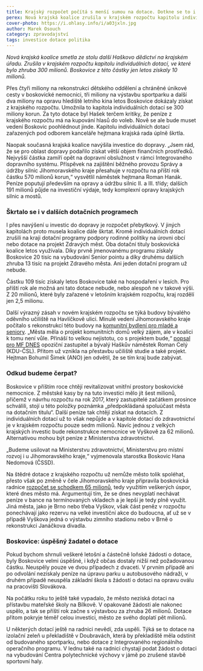 ```yaml
---
title: Krajský rozpočet počítá s menší sumou na dotace. Dotkne se to i Boskovic
perex: Nová krajská koalice zrušila v krajském rozpočtu kapitolu individuálních dotací, ve které bylo zhruba 300 milionů. Boskovice z této částky jen letos získaly 10 milionů.
cover-photo: https://i.ohlasy.info/i/a03jxln.jpg
author: Marek Osouch
category: zpravodajství
tags: investice dotace politika
---
```


*Nová krajská koalice smetla ze stolu další Haškovo dědictví na krajském úřadu. Zrušila v krajském rozpočtu kapitolu individuálních dotací, ve které bylo zhruba 300 milionů. Boskovice z této částky jen letos získaly 10 milionů.*

Přes čtyři miliony na rekonstrukci dětského oddělení a chráněné únikové cesty v boskovické nemocnici, tři miliony na výstavbu sportparku a další dva miliony na opravu hlediště letního kina letos Boskovice dokázaly získat z krajského rozpočtu. Umožnila to kapitola individuálních dotací se 300 miliony korun. Za tyto dotace byl Hašek terčem kritiky, že peníze z krajského rozpočtu má na kupování hlasů do voleb. Nově se ale bude muset vedení Boskovic poohlédnout jinde. Kapitolu individuálních dotací zařazených pod odborem kanceláře hejtmana krajská rada úplně škrtla.

Naopak současná krajská koalice navýšila investice do dopravy. „Jsem rád, že se pro oblast dopravy podařilo získat větší objem finančních prostředků. Nejvyšší částka zamíří opět na dopravní obslužnost v rámci Integrovaného dopravního systému. Příspěvek na zajištění běžného provozu Správy a údržby silnic Jihomoravského kraje přesahuje v rozpočtu na příští rok částku 570 milionů korun,“ vysvětlil náměstek hejtmana Roman Hanák.  Peníze poputují především na opravy a údržbu silnic II. a III. třídy; dalších 191 milionů půjde na investiční výdaje, tedy komplexní opravy krajských silnic a mostů.

### Škrtalo se i v dalších dotačních programech

I přes navýšení u investic do dopravy je rozpočet přebytkový. V jiných kapitolách proto musela koalice dále škrtat. Kromě individuálních dotací zrušili na kraji dotační programy podpory rodinné politiky na úrovni obcí nebo dotace na projekt Zdravých měst. Oba dotační tituly boskovická koalice letos využívala. Díky prvně jmenovanému programu získaly Boskovice 20 tisíc na vybudování Senior pointu a díky druhému dalších zhruba 13 tisíc na projekt Zdravého města. Ani jeden dotační program už nebude.

Částku 109 tisíc získaly letos Boskovice také na hospodaření v lesích. Pro příští rok ale možná ani tato dotace nebude, nebo alespoň ne v takové výši. Z 20 milionů, které byly zařazené v letošním krajském rozpočtu, kraj rozdělí jen 2,5 milionu.

Další výrazný zásah v novém krajském rozpočtu se týká budovy bývalého oděvního učiliště na Havlíčkově ulici. Minulé vedení Jihomoravského kraje počítalo s rekonstrukcí této budovy na [komunitní bydlení pro mladé a seniory](http://www.ohlasy.info/clanky/2015/10/komunitni-dum-havlickova.html). „Města měla o projekt komunitních domů velký zájem, ale v koalici k tomu není vůle. Přináší to velkou nejistotu, co s projektem bude,“ [popsal pro MF DNES](http://brno.idnes.cz/nova-jihomoravska-koalice-rozmetala-haskovy-dotace-i-projekty-lidovcu-13d-/brno-zpravy.aspx?c=A161216_2293090_brno-zpravy_duch) opoziční zastupitel a bývalý Haškův náměstek Roman Celý (KDU-ČSL). Přitom už vznikla na přestavbu učiliště studie a také projekt. Hejtman Bohumil Šimek (ANO) jen odvětil, že se tím kraj bude zabývat.

### Odkud budeme čerpat?

Boskovice v příštím roce chtějí revitalizovat vnitřní prostory boskovické nemocnice. Z městské kasy by na tuto investici mělo jít šest milionů, přičemž v návrhu rozpočtu na rok 2017, který zastupitelé začátkem prosince schválili, stojí u této položky poznámka „předpokládaná spoluúčast města na dotačním titulu“. Další peníze tak chtějí získat na dotacích. Z individuálních dotací už to však nepůjde a v kapitole dotací do zdravotnictví je v krajském rozpočtu pouze sedm milionů. Navíc jednou z velkých krajských investic bude rekonstrukce nemocnice ve Vyškově za 62 milionů. Alternativou mohou být peníze z Ministerstva zdravotnictví.

„Budeme usilovat na Ministerstvu zdravotnictví, Ministerstvu pro místní rozvoj i u Jihomoravského kraje,“ vyjmenovala starostka Boskovic Hana Nedomová (ČSSD).

Na štědré dotace z krajského rozpočtu už nemůže město tolik spoléhat, přesto však po změně v čele Jihomoravského kraje připravila boskovická radnice [rozpočet se schodkem 65 milionů](http://www.ohlasy.info/clanky/2016/11/novy-rozpocet.html), tedy využitím veškerých úspor, které dnes město má. Argumentují tím, že se dnes nevyplatí nechávat peníze v bance na termínovaných vkladech a je lepší je tedy plně využít. Jiná města, jako je Brno nebo třeba Vyškov, však část peněz v rozpočtu ponechávají jako rezervu na velké investiční akce do budoucna, ať už se v případě Vyškova jedná o výstavbu zimního stadionu nebo v Brně o rekonstrukci Janáčkova divadla. 

### Boskovice: úspěšný žadatel o dotace

Pokud bychom shrnuli veškeré letošní a částečně loňské žádosti o dotace, byly Boskovice velmi úspěšné, i když občas dostaly nižší než požadovanou částku. Neuspěly pouze ve dvou případech z dvaceti. V prvním případě ani po odvolání nezískaly peníze na úpravu parku u autobusového nádraží, v druhém případě neuspěla základní škola s žádostí o dotaci na opravu oválu na pracovišti Slovákova.

Na počátku roku to ještě také vypadalo, že město nezíská dotaci na přístavbu mateřské školy na Bílkově. V opakované žádosti ale nakonec uspělo, a tak se příští rok začne s výstavbou za zhruba 26 milionů. Dotace přitom pokryje téměř celou investici, město ze svého doplatí pět milionů. 

U některých dotací ještě na radnici nevědí, zda uspěli. Týká se to dotace na izolační zeleň u překladiště v Doubravách, která by překladiště měla odstínit od budovaného sportparku, nebo dotace z Integrovaného regionálního operačního programu. V lednu také na radnici chystají podat žádost o dotaci na vybudování Centra polytechnické výchovy v jámě po zrušené stavbě sportovní haly.

